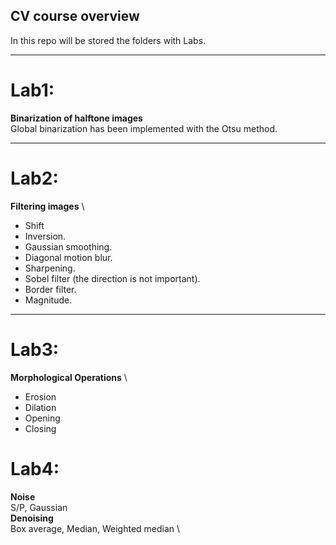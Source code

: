 ## CV course overview
In this repo will be stored the folders with Labs.
***
# Lab1:
**Binarization of halftone images** \
Global binarization has been implemented with the Otsu method.
***
# Lab2:
**Filtering images** \
- Shift
- Inversion.
- Gaussian smoothing.
- Diagonal motion blur.
- Sharpening.
- Sobel filter (the direction is not important).
- Border filter.
- Magnitude.
***
# Lab3:
**Morphological Operations** \
- Erosion
- Dilation
- Opening
- Closing

# Lab4:
**Noise** \
S/P, Gaussian \
**Denoising** \
Box average, Median, Weighted median \